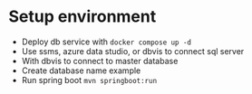 # Setup environment
- Deploy db service with `docker compose up -d`
- Use ssms, azure data studio, or dbvis to connect sql server 
- With dbvis to connect to master database
- Create database name example
- Run spring boot `mvn springboot:run`
